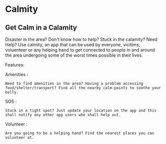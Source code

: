 # Calmity
## Get Calm in a Calamity 

Disaster in the area? Don't know how to help? Stuck in the calamity? Need Help?
Use calmity, an app that can be used by everyone, vicitims, voluenteer or any helping hand to get connected to people in and around the area undergoing some of the worst times possible in their lives. 

Features: 

Amenities : 

    Need to find amenities in the area? Having a problem accessing food/shelter/transport? Find all the nearby calm-points to soothe your belly. 

SOS : 

    Stuck in a tight spot? Just update your location on the app and this shall notify any other app users who shall help out. 

Volunteer : 

    Are you going to be a helping hand? Find the nearest places you can volunteer at. 
